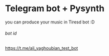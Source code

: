 # Telegram bot + Pysynth

you can produce your music in Tiresd bot :D

###### _bot id_
https://t.me/ali_yaghoubian_test_bot

